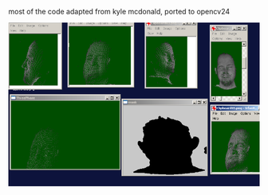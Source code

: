 
most of the code adapted from kyle mcdonald, ported to opencv24

<html>
	<img src="Clip_threephase1.png">
</html>
